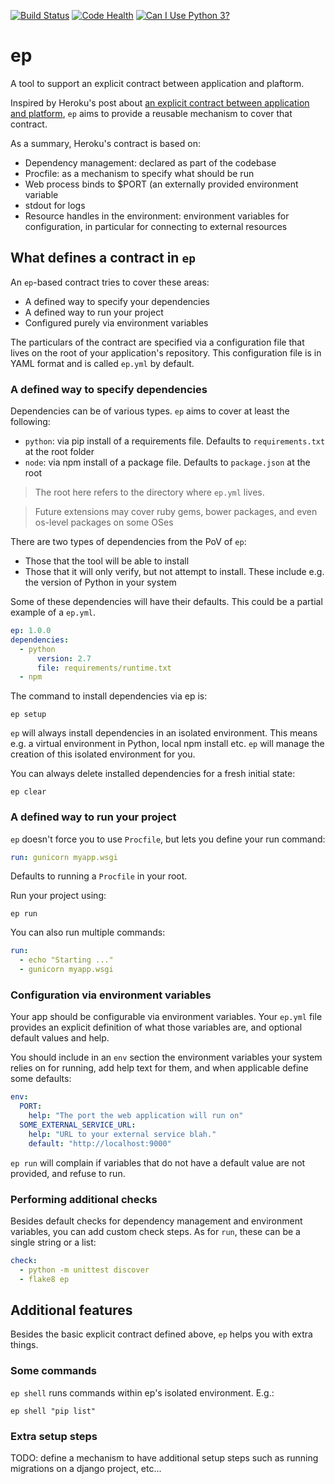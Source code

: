 [![Build Status](https://travis-ci.org/txels/ep.svg)](https://travis-ci.org/txels/ep)
[![Code Health](https://landscape.io/github/txels/ep/master/landscape.svg)](https://landscape.io/github/txels/ep/master)
[![Can I Use Python 3?](https://caniusepython3.com/check/00276696-d27c-46f0-b10e-0c7bd684f786.svg)](https://caniusepython3.com/check/00276696-d27c-46f0-b10e-0c7bd684f786)

# ep

A tool to support an explicit contract between application and plaftorm.

Inspired by Heroku's post about [an explicit contract between application and
platform](https://blog.heroku.com/archives/2011/6/28/the_new_heroku_4_erosion_resistance_explicit_contracts),
`ep` aims to provide a reusable mechanism to cover that contract.

As a summary, Heroku's contract is based on:

- Dependency management: declared as part of the codebase
- Procfile: as a mechanism to specify what should be run
- Web process binds to $PORT (an externally provided environment variable
- stdout for logs
- Resource handles in the environment: environment variables for configuration,
  in particular for connecting to external resources


## What defines a contract in `ep`

An `ep`-based contract tries to cover these areas:

- A defined way to specify your dependencies
- A defined way to run your project
- Configured purely via environment variables

The particulars of the contract are specified via a configuration file that
lives on the root of your application's repository. This configuration file
is in YAML format and is called `ep.yml` by default.


### A defined way to specify dependencies

Dependencies can be of various types. `ep` aims to cover at least the
following:

 - `python`: via pip install of a requirements file. Defaults to
   `requirements.txt` at the root folder
 - `node`: via npm install of a package file. Defaults to `package.json` at
   the root

> The root here refers to the directory where `ep.yml` lives.

> Future extensions may cover ruby gems, bower packages, and even os-level
> packages on some OSes

There are two types of dependencies from the PoV of `ep`:
 - Those that the tool will be able to install
 - Those that it will only verify, but not attempt to install. These include
   e.g. the version of Python in your system

Some of these dependencies will have their defaults.
This could be a partial example of a `ep.yml`.

```yaml
ep: 1.0.0
dependencies:
  - python
      version: 2.7
      file: requirements/runtime.txt
  - npm
```

The command to install dependencies via ep is:

    ep setup

`ep` will always install dependencies in an isolated environment. This means
e.g. a virtual environment in Python, local npm install etc. `ep` will manage
the creation of this isolated environment for you.

You can always delete installed dependencies for a fresh initial state:

    ep clear

### A defined way to run your project

`ep` doesn't force you to use `Procfile`, but lets you define your run
command:

```yaml
run: gunicorn myapp.wsgi
```

Defaults to running a `Procfile` in your root.

Run your project using:

    ep run

You can also run multiple commands:

```yaml
run:
  - echo "Starting ..."
  - gunicorn myapp.wsgi
```


### Configuration via environment variables

Your app should be configurable via environment variables. Your `ep.yml` file
provides an explicit definition of what those variables are, and optional
default values and help.

You should include in an `env` section the environment variables your system
relies on for running, add help text for them, and when applicable define
some defaults:

```yaml
env:
  PORT:
    help: "The port the web application will run on"
  SOME_EXTERNAL_SERVICE_URL:
    help: "URL to your external service blah."
    default: "http://localhost:9000"
```

`ep run` will complain if variables that do not have a default value are not
provided, and refuse to run.


### Performing additional checks

Besides default checks for dependency management and environment variables,
you can add custom check steps. As for `run`, these can be a single string
or a list:


```yaml
check:
  - python -m unittest discover
  - flake8 ep
```


## Additional features

Besides the basic explicit contract defined above, `ep` helps you with extra
things.

### Some commands

`ep shell` runs commands within ep's isolated environment. E.g.:

    ep shell "pip list"

### Extra setup steps

TODO: define a mechanism to have additional setup steps such as running
migrations on a django project, etc...
